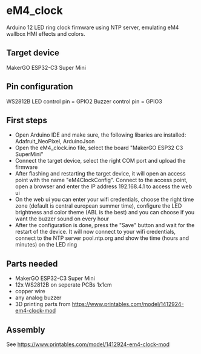 # eM4_clock
Arduino 12 LED ring clock firmware using NTP server, emulating eM4 wallbox HMI effects and colors.

## Target device
MakerGO ESP32-C3 Super Mini

## Pin configuration
WS2812B LED control pin = GPIO2
Buzzer control pin = GPIO3

## First steps
- Open Arduino IDE and make sure, the following libaries are installed: Adafruit_NeoPixel, ArduinoJson
- Open the eM4_clock.ino file, select the board "MakerGO ESP32 C3 SuperMini"
- Connect the target device, select the right COM port and upload the firmware
- After flashing and restarting the target device, it will open an access point with the name "eM4ClockConfig". Connect to the access point, open a browser and enter the IP address 192.168.4.1 to access the web ui
- On the web ui you can enter your wifi credentials, choose the right time zone (default is central european summer time), configure the LED brightness and color theme (ABL is the best) and you can choose if you want the buzzer sound on every hour
- After the configuration is done, press the "Save" button and wait for the restart of the device. It will now connect to your wifi credentials, connect to the NTP server pool.ntp.org and show the time (hours and minutes) on the LED ring

## Parts needed
- MakerGO ESP32-C3 Super Mini
- 12x WS2812B on seperate PCBs 1x1cm
- copper wire
- any analog buzzer
- 3D printing parts from https://www.printables.com/model/1412924-em4-clock-mod

## Assembly
See https://www.printables.com/model/1412924-em4-clock-mod
